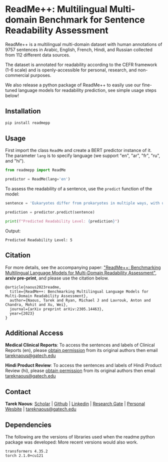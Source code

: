 # ReadMe++: Multilingual Multi-domain Benchmark for Sentence Readability Assessment

ReadMe++ is a multilingual multi-domain dataset with human annotations of 9757 sentences in Arabic, English, French, Hindi, and Russian collected from 112 different data sources.

The dataset is annotated for readability according to the CEFR framework (1-6 scale) and is openly-accessible for personal, research, and non-commercial purposes.

We also release a python package of ReadMe++ to easily use our fine-tuned language models for readability prediction, see simple usage steps below!

## Installation

```python
pip install readmepp
```

## Usage

First import the class ```ReadMe``` and create a BERT predictor instance of it.\
The parameter ```lang``` is to specify language (we support "en", "ar", "fr", "ru", and "hi").

```python
from readmepp import ReadMe

predictor = ReadMe(lang='en')
```

To assess the readability of a sentence, use the ```predict``` function of the model:

```python
sentence = 'Eukaryotes differ from prokaryotes in multiple ways, with unique biochemical pathways such as sterane synthesis.'

prediction = predictor.predict(sentence)

print(f"Predicted Readability Level: {prediction}")
```

Output:
```
Predicted Readability Level: 5
```


## Citation
For more details, see the accompanying paper: ["ReadMe++: Benchmarking Multilingual Language Models for Multi-Domain Readability Assessment"](https://arxiv.org/abs/2305.14463), **arxiv pre-print**, and please use the citation below.

```
@article{naous2023readme,
  title={ReadMe++: Benchmarking Multilingual Language Models for Multi-Domain Readability Assessment},
  author={Naous, Tarek and Ryan, Michael J and Lavrouk, Anton and Chandra, Mohit and Xu, Wei},
  journal={arXiv preprint arXiv:2305.14463},
  year={2023}
}
```

## Additional Access
**Medical Clinical Reports**: To access the sentences and labels of Clinical Reports (en), please [obtain permission](https://www.i2b2.org/NLP/DataSets/) from its original authors then email tareknaous@gatech.edu

**Hindi Product Review**: To access the sentences and labels of Hindi Product Review (hi), please [obtain permission](https://docs.google.com/forms/d/e/1FAIpQLSekp8FJzlPIKBghMSuyewOb5ZmBFmWrsLz3V_qcLqUxsCOGfg/viewform) from its original authors then email tareknaous@gatech.edu

## Contact
**Tarek Naous**: [Scholar](https://scholar.google.com/citations?user=ImyLv44AAAAJ&hl=en) | [Github](https://github.com/tareknaous?tab=repositories) |
[Linkedin](https://www.linkedin.com/in/tareknaous/) |  [Research Gate](https://www.researchgate.net/profile/Tarek_Naous?ev=hdr_xprf) | [Personal Wesbite](https://www.sites.google.com/view/tareknaous)
| tareknaous@gatech.edu

## Dependencies
The following are the versions of libraries used when the readme python package was developed:
More recent versions would also work.

```
transformers 4.35.2
torch 2.1.0+cu121
```
